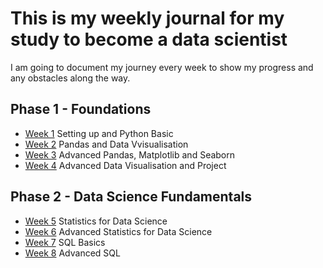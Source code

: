 # This is my weekly journal for my study to become a data scientist

I am going to document my journey every week to show my progress and any obstacles along the way.

## Phase 1 - Foundations
- [Week 1](week1.md) Setting up and Python Basic
- [Week 2](week2.md) Pandas and Data Vvisualisation
- [Week 3](week3.md) Advanced Pandas, Matplotlib and Seaborn
- [Week 4](week4.md) Advanced Data Visualisation and Project

## Phase 2 - Data Science Fundamentals
- [Week 5](week5.md) Statistics for Data Science
- [Week 6](week6.md) Advanced Statistics for Data Science
- [Week 7](week7.md) SQL Basics
- [Week 8](week8.md) Advanced SQL
